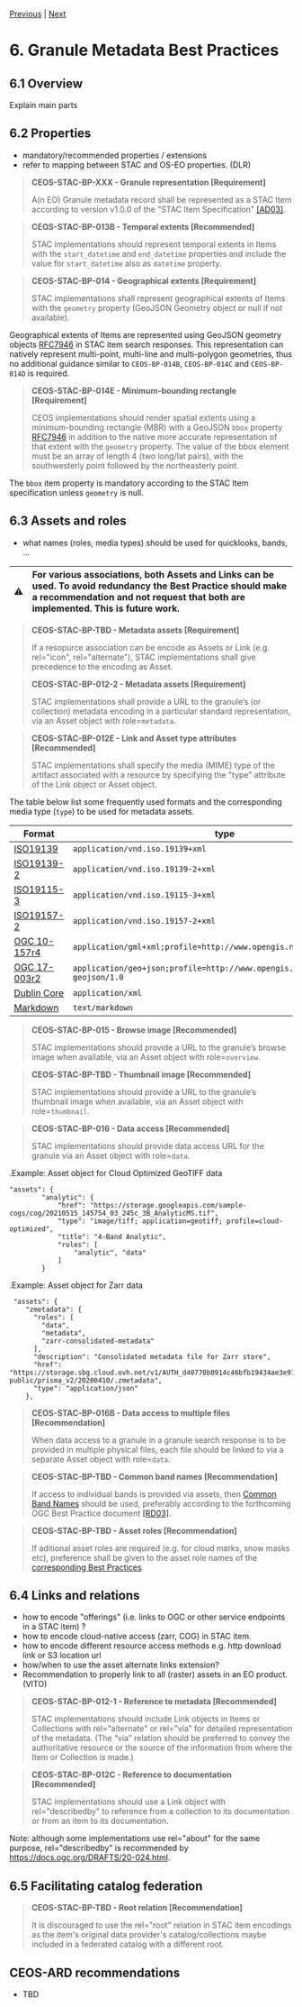 [Previous](collection-catalogs.md) | [Next](collection-metadata.md)
# 6. Granule Metadata Best Practices

[//]: # (this is a comment)

## 6.1 Overview

Explain main parts

## 6.2 Properties

- mandatory/recommended properties / extensions
- refer to mapping between STAC and OS-EO properties. (DLR)

> **CEOS-STAC-BP-XXX - Granule representation [Requirement]**<a name="BP-TBD"></a>
>
> A(n EO) Granule metadata record shall be represented as a STAC Item according to version v1.0.0 of the "STAC Item Specification" [[AD03]](./introduction.md#AD03).

> **CEOS-STAC-BP-013B - Temporal extents [Recommended]**<a name="BP-013B"></a>
>
> STAC implementations should represent temporal extents in Items with the `start_datetime` and `end_datetime` properties and include the value for `start_datetime` also as `datetime` property.

> **CEOS-STAC-BP-014 - Geographical extents [Requirement]**<a name="BP-014"></a>
>
> STAC implementations shall represent geographical extents of Items with the `geometry` property (GeoJSON Geometry object or null if not available).

Geographical extents of Items are represented using GeoJSON geometry objects [RFC7946](#AD4) in STAC item search responses.  This representation can natively represent multi-point, multi-line and multi-polygon geometries, thus no additional guidance similar to `CEOS-BP-014B`, `CEOS-BP-014C` and `CEOS-BP-014D` is required.


> **CEOS-STAC-BP-014E - Minimum-bounding rectangle [Requirement]**<a name="BP-014E"></a>
>
> CEOS implementations should render spatial extents using a minimum-bounding
rectangle (MBR) with a GeoJSON `bbox` property [RFC7946](#AD4) in addition to the native more accurate
representation of that extent with the `geometry` property. The value of the bbox
element must be an array of length 4 (two long/lat pairs), with the southwesterly point followed by the northeasterly point.

The `bbox` item property is mandatory according to the STAC Item specification unless `geometry` is null.



## 6.3 Assets and roles

- what names (roles, media types) should be used for quicklooks, bands, ...

| :warning:        | For various associations, both Assets and Links can be used.  To avoid redundancy the Best Practice should make a recommendation and not request that both are implemented.  This is future work.   |
|---------------|:------------------------|

> **CEOS-STAC-BP-TBD - Metadata assets [Requirement]**<a name="BP-TBD"></a>
>
> If a resopurce association can be encode as Assets or Link (e.g. rel="icon", rel="alternate"), STAC implementations shall give precedence to the encoding as Asset.


> **CEOS-STAC-BP-012-2 - Metadata assets [Requirement]**<a name="BP-012-2"></a>
>
> STAC implementations shall provide a URL to the granule’s (or collection) metadata encoding in a particular standard representation, via an Asset object with role=`metadata`.


> **CEOS-STAC-BP-012E - Link and Asset type attributes [Recommended]**<a name="BP-012E"></a>
>
> STAC implementations shall specify the media (MIME) type of the artifact
associated with a resource by specifying the "type" attribute of the Link object or Asset object.

The table below list some frequently used formats and the corresponding media type (`type`) to be used for metadata assets.

| **Format**                   | **type** |   
| --------                   | --------- | 
| [ISO19139](https://www.iso.org/standard/32557.html)      | `application/vnd.iso.19139+xml` |  
| [ISO19139-2](https://www.iso.org/standard/57104.html)      | `application/vnd.iso.19139-2+xml` | 
| [ISO19115-3](https://www.iso.org/standard/32579.html)      | `application/vnd.iso.19115-3+xml` | 
| [ISO19157-2](https://www.iso.org/standard/66197.html)      | `application/vnd.iso.19157-2+xml` | 
| [OGC 10-157r4](https://docs.opengeospatial.org/is/10-157r4/10-157r4.html)  | `application/gml+xml;profile=http://www.opengis.net/spec/EOMPOM/1.1`  |
| [OGC 17-003r2](https://docs.opengeospatial.org/is/17-003r2/17-003r2.html)  | `application/geo+json;profile=http://www.opengis.net/spec/eo-geojson/1.0`  |
| [Dublin Core](http://www.loc.gov/standards/sru/recordSchemas/dc-schema.xsd)  | `application/xml`  |
| [Markdown](https://datatracker.ietf.org/doc/html/rfc7763)  | `text/markdown`  |


> **CEOS-STAC-BP-015 - Browse image [Recommended]**<a name="BP-015"></a>
>
> STAC implementations should provide a URL to the granule’s browse image when available, via an Asset object with role=`overview`.

> **CEOS-STAC-BP-TBD - Thumbnail image [Recommended]**<a name="BP-TBD"></a>
>
> STAC implementations should provide a URL to the granule’s thumbnail image when available, via an Asset object with role=`thumbnail`.


> **CEOS-STAC-BP-016 - Data access [Recommended]**<a name="BP-016"></a>
>
> STAC implementations should provide data access URL for the granule via an Asset object with role=`data`.


.Example: Asset object for Cloud Optimized GeoTIFF data
```
"assets": {
        "analytic": {
            "href": "https://storage.googleapis.com/sample-cogs/cog/20210515_145754_03_245c_3B_AnalyticMS.tif",
            "type": "image/tiff; application=geotiff; profile=cloud-optimized",
            "title": "4-Band Analytic",
            "roles": [
                "analytic", "data"
            ]
        }
```

.Example: Asset object for Zarr data
```
 "assets": {
    "zmetadata": {
      "roles": [
        "data",
        "metadata",
        "zarr-consolidated-metadata"
      ],
      "description": "Consolidated metadata file for Zarr store",
      "href": "https://storage.sbg.cloud.ovh.net/v1/AUTH_d40770b0914c46bfb19434ae3e97ae19/hdsa-public/prisma_v2/20200410/.zmetadata",
      "type": "application/json"
    },
```


> **CEOS-STAC-BP-016B - Data access to multiple files [Recommendation]**<a name="BP-016B"></a>
>
> When data access to a granule in a granule search response is to be provided in multiple physical files, each file should be linked to via a separate Asset object with role=`data`.


> **CEOS-STAC-BP-TBD - Common band names [Recommendation]**<a name="BP-TBD"></a>
>
> If access to individual bands is provided via assets, then [Common Band Names](https://github.com/stac-extensions/eo/blob/main/README.md#common-band-names) should be used, preferably according to the forthcoming OGC Best Practice document [[RD03]](./introduction.md#RD03).
>

> **CEOS-STAC-BP-TBD - Asset roles [Recommendation]**<a name="BP-TBD"></a>
>
> If aditional asset roles are required (e.g. for cloud marks, snow masks etc), preference shall be given to the asset role names of the [corresponding Best Practices](https://github.com/radiantearth/stac-spec/blob/master/best-practices.md#list-of-asset-roles).
>

## 6.4 Links and relations

- how to encode "offerings" (i.e. links to OGC or other service endpoints in a STAC item) ?
- how to encode cloud-native access (zarr, COG) in STAC item.
- how to encode different resource access methods e.g. http download link or S3 location url
- how/when to use the asset alternate links extension?
- Recommendation to properly link to all (raster) assets in an EO product. (VITO)


> **CEOS-STAC-BP-012-1 - Reference to metadata [Recommended]**<a name="BP-012-1"></a>
>
> STAC implementations should include Link objects in Items or Collections with rel="alternate" or rel=”via” for detailed representation of the metadata. (The “via” relation should be preferred to convey the authoritative resource or the source of the information from where the Item or Collection is made.)


> **CEOS-STAC-BP-012C - Reference to documentation [Recommended]**<a name="BP-012C"></a>
>
> STAC implementations should use a Link object with rel="describedby" to reference from a collection to its documentation or from an item to its documentation.

Note: although some implementations use rel="about" for the same purpose, rel="describedby" is recommended by https://docs.ogc.org/DRAFTS/20-024.html.

## 6.5 Facilitating catalog federation

> **CEOS-STAC-BP-TBD - Root relation [Recommendation]**<a name="BP-TBD"></a>
>
> It is discouraged to use the rel="root" relation in STAC item encodings as the item's original data provider's catalog/collections maybe included in a federated catalog with a different root.
>


## CEOS-ARD recommendations

- TBD

